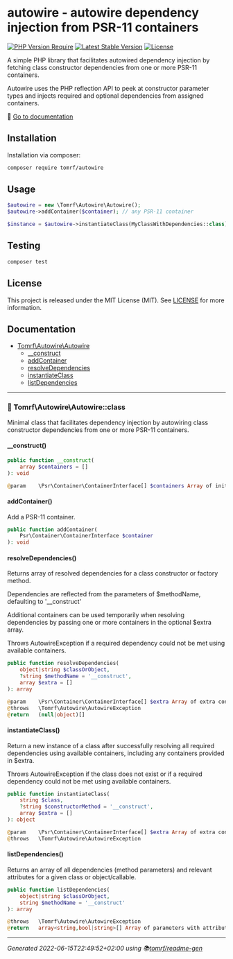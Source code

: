 # autowire - autowire dependency injection from PSR-11 containers

[![PHP Version Require](http://poser.pugx.org/tomrf/autowire/require/php?style=flat-square)](https://packagist.org/packages/tomrf/autowire) [![Latest Stable Version](http://poser.pugx.org/tomrf/autowire/v?style=flat-square)](https://packagist.org/packages/tomrf/autowire) [![License](http://poser.pugx.org/tomrf/autowire/license?style=flat-square)](https://packagist.org/packages/tomrf/autowire)

A simple PHP library that facilitates autowired dependency injection by fetching class constructor dependencies from one or more PSR-11 containers.

Autowire uses the PHP reflection API to peek at constructor parameter types and injects required and optional dependencies from assigned containers.

📔 [Go to documentation](#documentation)

## Installation
Installation via composer:

```bash
composer require tomrf/autowire
```

## Usage
```php
$autowire = new \Tomrf\Autowire\Autowire();
$autowire->addContainer($container); // any PSR-11 container

$instance = $autowire->instantiateClass(MyClassWithDependencies::class);
```

## Testing
```bash
composer test
```

## License
This project is released under the MIT License (MIT).
See [LICENSE](LICENSE) for more information.

## Documentation
 - [Tomrf\Autowire\Autowire](#-tomrfautowireautowireclass)
   - [__construct](#__construct)
   - [addContainer](#addcontainer)
   - [resolveDependencies](#resolvedependencies)
   - [instantiateClass](#instantiateclass)
   - [listDependencies](#listdependencies)


***

### 📂 Tomrf\Autowire\Autowire::class

Minimal class that facilitates dependency injection by autowiring
class constructor dependencies from one or more PSR-11 containers.

#### __construct()

```php
public function __construct(
    array $containers = []
): void

@param    \Psr\Container\ContainerInterface[] $containers Array of initial containers
```

#### addContainer()

Add a PSR-11 container.

```php
public function addContainer(
    Psr\Container\ContainerInterface $container
): void

```

#### resolveDependencies()

Returns array of resolved dependencies for a class constructor or factory
method.

Dependencies are reflected from the parameters of $methodName, defaulting
to '__construct'

Additional containers can be used temporarily when resolving dependencies
by passing one or more containers in the optional $extra array.

Throws AutowireException if a required dependency could not be met using
available containers.

```php
public function resolveDependencies(
    object|string $classOrObject,
    ?string $methodName = '__construct',
    array $extra = []
): array

@param    \Psr\Container\ContainerInterface[] $extra Array of extra containers to use during dependency resolution
@throws   \Tomrf\Autowire\AutowireException
@return   (null|object)[]
```

#### instantiateClass()

Return a new instance of a class after successfully resolving all
required dependencies using available containers, including any
containers provided in $extra.

Throws AutowireException if the class does not exist or if a required
dependency could not be met using available containers.

```php
public function instantiateClass(
    string $class,
    ?string $constructorMethod = '__construct',
    array $extra = []
): object

@param    \Psr\Container\ContainerInterface[] $extra Array of extra containers to use during dependency resolution
@throws   \Tomrf\Autowire\AutowireException
```

#### listDependencies()

Returns an array of all dependencies (method parameters) and relevant
attributes for a given class or object/callable.

```php
public function listDependencies(
    object|string $classOrObject,
    string $methodName = '__construct'
): array

@throws   \Tomrf\Autowire\AutowireException
@return   array<string,bool|string>[] Array of parameters with attributes
```



***

_Generated 2022-06-15T22:49:52+02:00 using 📚[tomrf/readme-gen](https://packagist.org/packages/tomrf/readme-gen)_
